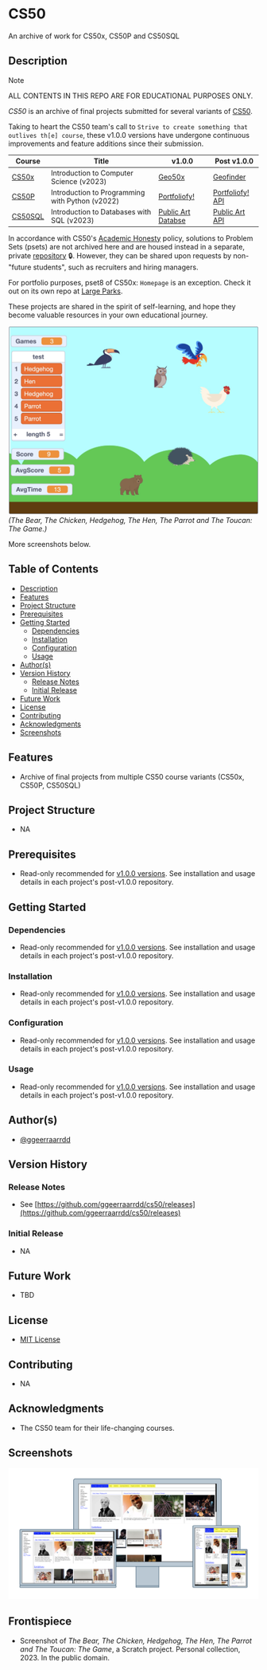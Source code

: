 # CS50

An archive of work for CS50x, CS50P and CS50SQL

## Description

> [!NOTE]
> ALL CONTENTS IN THIS REPO ARE FOR EDUCATIONAL PURPOSES ONLY.

_CS50_ is an archive of final projects submitted for several variants of [CS50](https://en.wikipedia.org/wiki/CS50).

Taking to heart the CS50 team's call to `Strive to create something that outlives th[e] course`, these v1.0.0 versions have undergone continuous improvements and feature additions since their submission.

| Course                                           | Title                                             | v1.0.0                               | Post v1.0.0                                                       |
| ------------------------------------------------ | ------------------------------------------------- | ------------------------------------ | ----------------------------------------------------------------- |
| [CS50x](https://cs50.harvard.edu/x/2023/)        | Introduction to Computer Science (v2023)          | [Geo50x](CS50/CS50x)                 | [Geofinder](https://github.com/ggeerraarrdd/geofinder)            |
| [CS50P](https://cs50.harvard.edu/python/2022/)   | Introduction to Programming with Python (v2022)   | [Portfoliofy!](CS50/CS50P)           | [Portfoliofy! API](https://github.com/ggeerraarrdd/portfoliofy)   |
| [CS50SQL](https://cs50.harvard.edu/sql/2023/)    | Introduction to Databases with SQL (v2023)        | [Public Art Databse](CS50/CS50SQL)   | [Public Art API](https://github.com/ggeerraarrdd/public-art)      |

In accordance with CS50's [Academic Honesty](https://cs50.harvard.edu/x/2023/honesty/) policy, solutions to Problem Sets (psets) are not archived here and are housed instead in a separate, private [repository](https://github.com/ggeerraarrdd/cs50-psets) :lock:. However, they can be shared upon requests by non-"future students", such as recruiters and hiring managers.

For portfolio purposes, pset8 of CS50x: `Homepage` is an exception. Check it out on its own repo at [Large Parks](https://github.com/ggeerraarrdd/large-parks).

These projects are shared in the spirit of self-learning, and hope they become valuable resources in your own educational journey.

![The Bear, The Chicken, Hedgehog, The Hen, The Parrot and The Toucan: The Game](/docs/cs50_1.jpg)
_(The Bear, The Chicken, Hedgehog, The Hen, The Parrot and The Toucan: The Game.)_

More screenshots below.

## Table of Contents

* [Description](#description)
* [Features](#features)
* [Project Structure](#project-structure)
* [Prerequisites](#prerequisites)
* [Getting Started](#getting-started)
  * [Dependencies](#dependencies)
  * [Installation](#installation)
  * [Configuration](#configuration)
  * [Usage](#usage)
* [Author(s)](#authors)
* [Version History](#version-history)
  * [Release Notes](#release-notes)
  * [Initial Release](#initial-release)
* [Future Work](#future-work)
* [License](#license)
* [Contributing](#contributing)
* [Acknowledgments](#acknowledgments)
* [Screenshots](#screenshots)

## Features

* Archive of final projects from multiple CS50 course variants (CS50x, CS50P, CS50SQL)

## Project Structure

* NA

## Prerequisites

* Read-only recommended for [v1.0.0 versions](CS50/). See installation and usage details in each project's post-v1.0.0 repository.

## Getting Started

### Dependencies

* Read-only recommended for [v1.0.0 versions](CS50/). See installation and usage details in each project's post-v1.0.0 repository.

### Installation

* Read-only recommended for [v1.0.0 versions](CS50/). See installation and usage details in each project's post-v1.0.0 repository.

### Configuration

* Read-only recommended for [v1.0.0 versions](CS50/). See installation and usage details in each project's post-v1.0.0 repository.

### Usage

* Read-only recommended for [v1.0.0 versions](CS50/). See installation and usage details in each project's post-v1.0.0 repository.

## Author(s)

* [@ggeerraarrdd](https://github.com/ggeerraarrdd/)

## Version History

### Release Notes

* See [https://github.com/ggeerraarrdd/cs50/releases](https://github.com/ggeerraarrdd/cs50/releases)

### Initial Release

* NA

## Future Work

* TBD

## License

* [MIT License](https://github.com/ggeerraarrdd/cs50/blob/main/LICENSE)

## Contributing

* NA

## Acknowledgments

* The CS50 team for their life-changing courses.

## Screenshots

![Portfoliofy!](/CS50/CS50P/images/portfoliofy1.png)

## Frontispiece

* Screenshot of _The Bear, The Chicken, Hedgehog, The Hen, The Parrot and The Toucan: The Game_, a Scratch project. Personal collection, 2023. In the public domain.
